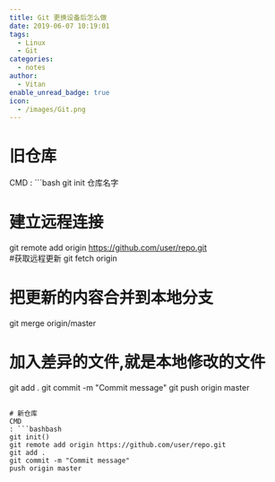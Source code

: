 ```yaml
---
title: Git 更换设备后怎么做
date: 2019-06-07 10:19:01
tags:
  - Linux
  - Git
categories:
  - notes
author:
  - Vitan
enable_unread_badge: true
icon:
  - /images/Git.png
---
```

# 旧仓库
CMD
: ```bash
  git init 仓库名字
  # 建立远程连接
  git remote add origin https://github.com/user/repo.git    
  #获取远程更新
  git fetch origin  
  # 把更新的内容合并到本地分支
  git merge origin/master 
  # 加入差异的文件,就是本地修改的文件
  git add . 
  git commit -m "Commit message" 
  git push origin master
  ```

# 新仓库
CMD
: ```bashbash
  git init()
  git remote add origin https://github.com/user/repo.git
  git add .
  git commit -m "Commit message"
  push origin master
  ```